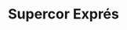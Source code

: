 ---
title: "Supercor Exprés"
url: /valencia/supercor-expres-carrer-de-ramon-llull/
shop: comodidad
---